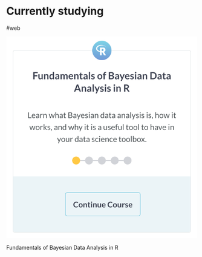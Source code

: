 # Currently studying
#web

![](Currently%20studying/2019-01-09_00-57-13.png)

Fundamentals of Bayesian Data Analysis in R
